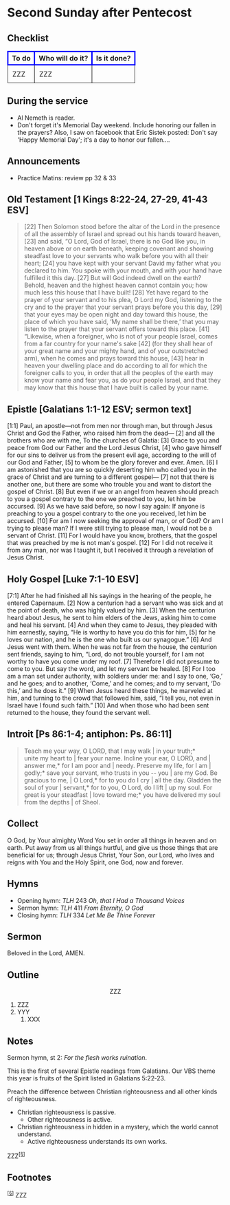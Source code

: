 <head>
<meta charset="utf-8">
<style>
th { text-align: center; font-weight: bold; vertical-align: baseline; border: 3px solid blue; }
td { border: 1px solid black; padding: 10px; }
.h { visibility: hidden; }
</style>
<title>sermon</title>
</head>

# Second Sunday after Pentecost

## Checklist

<table>
<tr>
<th>To do</th><th>Who will do it?</th><th>Is it done?</th>
</tr>
<tr>
<td>ZZZ</td><td>ZZZ</td><td></td>
</tr>
</table>

## During the service

* Al Nemeth is reader.
* Don't forget it's Memorial Day weekend. Include honoring our fallen in the prayers? Also, I saw on facebook that Eric Sistek posted: Don't say 'Happy Memorial Day'; it's a day to honor our fallen....

## Announcements

* Practice Matins: review pp&nbsp;32 & 33

## Old Testament [1 Kings 8:22-24, 27-29, 41-43 ESV]

> [22] Then Solomon stood before the altar of the Lord in the presence of all the assembly of Israel and spread out his hands toward heaven, [23] and said, “O Lord, God of Israel, there is no God like you, in heaven above or on earth beneath, keeping covenant and showing steadfast love to your servants who walk before you with all their heart; [24] you have kept with your servant David my father what you declared to him. You spoke with your mouth, and with your hand have fulfilled it this day.
[27] But will God indeed dwell on the earth? Behold, heaven and the highest heaven cannot contain you; how much less this house that I have built! [28] Yet have regard to the prayer of your servant and to his plea, O Lord my God, listening to the cry and to the prayer that your servant prays before you this day, [29] that your eyes may be open night and day toward this house, the place of which you have said, ‘My name shall be there,’ that you may listen to the prayer that your servant offers toward this place.
[41] “Likewise, when a foreigner, who is not of your people Israel, comes from a far country for your name's sake [42] (for they shall hear of your great name and your mighty hand, and of your outstretched arm), when he comes and prays toward this house, [43] hear in heaven your dwelling place and do according to all for which the foreigner calls to you, in order that all the peoples of the earth may know your name and fear you, as do your people Israel, and that they may know that this house that I have built is called by your name.
	
## Epistle [Galatians 1:1-12 ESV; sermon text]

[1:1] Paul, an apostle—not from men nor through man, but through Jesus Christ and God the Father, who raised him from the dead— [2] and all the brothers who are with me,
To the churches of Galatia:
[3] Grace to you and peace from God our Father and the Lord Jesus Christ, [4] who gave himself for our sins to deliver us from the present evil age, according to the will of our God and Father, [5] to whom be the glory forever and ever. Amen.
[6] I am astonished that you are so quickly deserting him who called you in the grace of Christ and are turning to a different gospel— [7] not that there is another one, but there are some who trouble you and want to distort the gospel of Christ. [8] But even if we or an angel from heaven should preach to you a gospel contrary to the one we preached to you, let him be accursed. [9] As we have said before, so now I say again: If anyone is preaching to you a gospel contrary to the one you received, let him be accursed.
[10] For am I now seeking the approval of man, or of God? Or am I trying to please man? If I were still trying to please man, I would not be a servant of Christ.
[11] For I would have you know, brothers, that the gospel that was preached by me is not man's gospel. [12] For I did not receive it from any man, nor was I taught it, but I received it through a revelation of Jesus Christ.

## Holy Gospel [Luke 7:1-10 ESV]

[7:1] After he had finished all his sayings in the hearing of the people, he entered Capernaum. [2] Now a centurion had a servant who was sick and at the point of death, who was highly valued by him. [3] When the centurion heard about Jesus, he sent to him elders of the Jews, asking him to come and heal his servant. [4] And when they came to Jesus, they pleaded with him earnestly, saying, “He is worthy to have you do this for him, [5] for he loves our nation, and he is the one who built us our synagogue.” [6] And Jesus went with them. When he was not far from the house, the centurion sent friends, saying to him, “Lord, do not trouble yourself, for I am not worthy to have you come under my roof. [7] Therefore I did not presume to come to you. But say the word, and let my servant be healed. [8] For I too am a man set under authority, with soldiers under me: and I say to one, ‘Go,’ and he goes; and to another, ‘Come,’ and he comes; and to my servant, ‘Do this,’ and he does it.” [9] When Jesus heard these things, he marveled at him, and turning to the crowd that followed him, said, “I tell you, not even in Israel have I found such faith.” [10] And when those who had been sent returned to the house, they found the servant well.

## Introit [Ps 86:1-4; antiphon: Ps. 86:11]

> Teach me your way, O LORD, that I may walk | in your truth;*  
> unite my heart to | fear your name. 
> Incline your ear, O LORD, and | answer me,*
> for I am poor and | needy.
> Preserve my life, for I am | godly;*
> save your servant, who trusts in you -- you | are my God.
> Be gracious to me, | O Lord,*
> for to you do I cry | all the day.
> Gladden the soul of your | servant,*
> for to you, O Lord, do I lift | up my soul.
> For great is your steadfast | love toward me;*
> you have delivered my soul from the depths | of Sheol.


## Collect

O God,
by Your almighty Word You set in order all things in heaven and on earth.
Put away from us all things hurtful,
and give us those things that are beneficial for us;
through Jesus Christ, Your Son, our Lord,
who lives and reigns with You and the Holy Spirit,
one God, now and forever.

## Hymns

* Opening hymn: _TLH_ 243 _Oh, that I Had a Thousand Voices_
* Sermon hymn: _TLH_ 411 _From Eternity, O God_
* Closing hymn: _TLH_ 334 _Let Me Be Thine Forever_

## Sermon

Beloved in the Lord, AMEN.

## Outline

<center>ZZZ</center>

1. ZZZ
1. YYY
    1. XXX

## Notes

Sermon hymn, st&nbsp;2: *For the flesh works ruination*.

This is the first of several Epistle readings from Galatians.
Our VBS theme this year is fruits of the Spirit listed in Galatians&nbsp;5:22&#x2011;23.

Preach the difference between Christian righteousness and all other kinds of righteousness.

* Christian righteousness is passive.
    * Other righteousness is active.
* Christian righteousness in hidden in a mystery, which the world cannot understand.
    * Active righteousness understands its own works.

ZZZ<sup>[<a name="id0002" href="#ftn.id0002">§</a>]</sup>

## Footnotes

<sup>[<a name="ftn.id0002" href="#id0002">§</a>]</sup>
ZZZ
